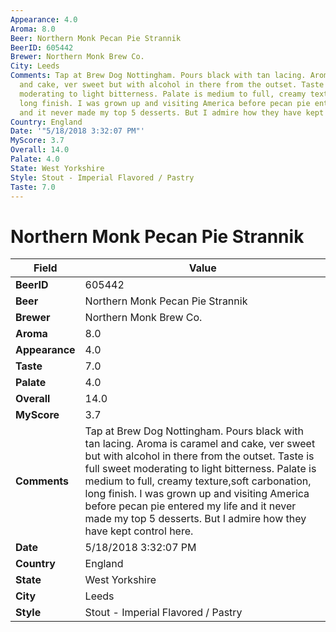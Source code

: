 ```yaml
---
Appearance: 4.0
Aroma: 8.0
Beer: Northern Monk Pecan Pie Strannik
BeerID: 605442
Brewer: Northern Monk Brew Co.
City: Leeds
Comments: Tap at Brew Dog Nottingham. Pours black with tan lacing. Aroma is caramel
  and cake, ver sweet but with alcohol in there from the outset. Taste is full sweet
  moderating to light bitterness. Palate is medium to full, creamy texture,soft carbonation,
  long finish. I was grown up and visiting America before pecan pie entered my life
  and it never made my top 5 desserts. But I admire how they have kept control here.
Country: England
Date: '"5/18/2018 3:32:07 PM"'
MyScore: 3.7
Overall: 14.0
Palate: 4.0
State: West Yorkshire
Style: Stout - Imperial Flavored / Pastry
Taste: 7.0
---
```


# Northern Monk Pecan Pie Strannik

| Field         | Value |
|---------------|-------|
| **BeerID** | 605442 |
| **Beer** | Northern Monk Pecan Pie Strannik |
| **Brewer** | Northern Monk Brew Co. |
| **Aroma** | 8.0 |
| **Appearance** | 4.0 |
| **Taste** | 7.0 |
| **Palate** | 4.0 |
| **Overall** | 14.0 |
| **MyScore** | 3.7 |
| **Comments** | Tap at Brew Dog Nottingham. Pours black with tan lacing. Aroma is caramel and cake, ver sweet but with alcohol in there from the outset. Taste is full sweet moderating to light bitterness. Palate is medium to full, creamy texture,soft carbonation, long finish. I was grown up and visiting America before pecan pie entered my life and it never made my top 5 desserts. But I admire how they have kept control here. |
| **Date** | 5/18/2018 3:32:07 PM |
| **Country** | England |
| **State** | West Yorkshire |
| **City** | Leeds |
| **Style** | Stout - Imperial Flavored / Pastry |
